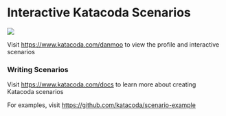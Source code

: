 # Interactive Katacoda Scenarios

[![](http://shields.katacoda.com/katacoda/danmoo/count.svg)](https://www.katacoda.com/danmoo "Get your profile on Katacoda.com")

Visit https://www.katacoda.com/danmoo to view the profile and interactive scenarios

### Writing Scenarios
Visit https://www.katacoda.com/docs to learn more about creating Katacoda scenarios

For examples, visit https://github.com/katacoda/scenario-example
